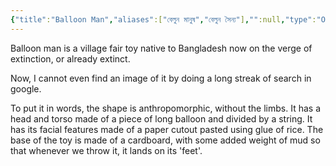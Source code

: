 ```yaml
---
{"title":"Balloon Man","aliases":["বেলুন মানুষ","বেলুন সৈন্য"],"":null,"type":"Object","dg-publish":true,"maturity":2,"tags":["object","object/toy"],"created":"2023-01-14T13:35:06+06:00","updated":"2023-01-14T14:21:14+06:00","permalink":"/entities/object/balloon-man/","dgPassFrontmatter":true,"noteIcon":2}
---
```


Balloon man is a village fair toy native to Bangladesh now on the verge of extinction, or already extinct.

Now, I cannot even find an image of it by doing a long streak of search in google.

To put it in words, the shape is anthropomorphic, without the limbs. It has a head and torso made of a piece of long balloon and divided by a string. It has its facial features made of a paper cutout pasted using glue of rice. The base of the toy is made of a cardboard, with some added weight of mud so that whenever we throw it, it lands on its 'feet'.